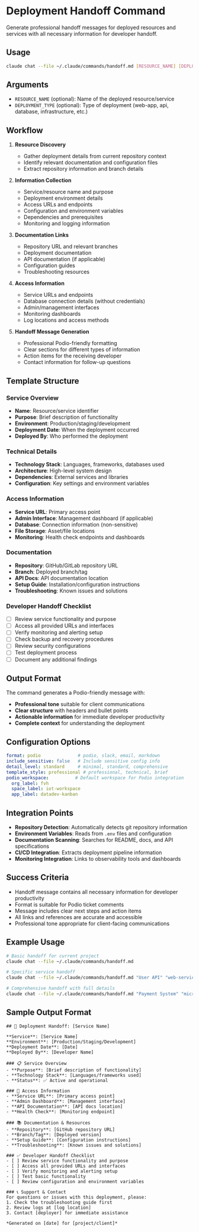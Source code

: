 # Deployment Handoff Command

Generate professional handoff messages for deployed resources and services with all necessary information for developer handoff.

## Usage
```bash
claude chat --file ~/.claude/commands/handoff.md [RESOURCE_NAME] [DEPLOYMENT_TYPE]
```

## Arguments
- `RESOURCE_NAME` (optional): Name of the deployed resource/service
- `DEPLOYMENT_TYPE` (optional): Type of deployment (web-app, api, database, infrastructure, etc.)

## Workflow

1. **Resource Discovery**
   - Gather deployment details from current repository context
   - Identify relevant documentation and configuration files
   - Extract repository information and branch details

2. **Information Collection**
   - Service/resource name and purpose
   - Deployment environment details
   - Access URLs and endpoints
   - Configuration and environment variables
   - Dependencies and prerequisites
   - Monitoring and logging information

3. **Documentation Links**
   - Repository URL and relevant branches
   - Deployment documentation
   - API documentation (if applicable)
   - Configuration guides
   - Troubleshooting resources

4. **Access Information**
   - Service URLs and endpoints
   - Database connection details (without credentials)
   - Admin/management interfaces
   - Monitoring dashboards
   - Log locations and access methods

5. **Handoff Message Generation**
   - Professional Podio-friendly formatting
   - Clear sections for different types of information
   - Action items for the receiving developer
   - Contact information for follow-up questions

## Template Structure

### Service Overview
- **Name**: Resource/service identifier
- **Purpose**: Brief description of functionality
- **Environment**: Production/staging/development
- **Deployment Date**: When the deployment occurred
- **Deployed By**: Who performed the deployment

### Technical Details
- **Technology Stack**: Languages, frameworks, databases used
- **Architecture**: High-level system design
- **Dependencies**: External services and libraries
- **Configuration**: Key settings and environment variables

### Access Information
- **Service URL**: Primary access point
- **Admin Interface**: Management dashboard (if applicable)
- **Database**: Connection information (non-sensitive)
- **File Storage**: Asset/file locations
- **Monitoring**: Health check endpoints and dashboards

### Documentation
- **Repository**: GitHub/GitLab repository URL
- **Branch**: Deployed branch/tag
- **API Docs**: API documentation location
- **Setup Guide**: Installation/configuration instructions
- **Troubleshooting**: Known issues and solutions

### Developer Handoff Checklist
- [ ] Review service functionality and purpose
- [ ] Access all provided URLs and interfaces
- [ ] Verify monitoring and alerting setup
- [ ] Check backup and recovery procedures
- [ ] Review security configurations
- [ ] Test deployment process
- [ ] Document any additional findings

## Output Format

The command generates a Podio-friendly message with:
- **Professional tone** suitable for client communications
- **Clear structure** with headers and bullet points
- **Actionable information** for immediate developer productivity
- **Complete context** for understanding the deployment

## Configuration Options

```yaml
format: podio              # podio, slack, email, markdown
include_sensitive: false   # Include sensitive config info
detail_level: standard     # minimal, standard, comprehensive
template_style: professional # professional, technical, brief
podio_workspace:          # Default workspace for Podio integration
  org_label: fvh
  space_label: iot-workspace
  app_label: datadev-kanban
```

## Integration Points

- **Repository Detection**: Automatically detects git repository information
- **Environment Variables**: Reads from `.env` files and configuration
- **Documentation Scanning**: Searches for README, docs, and API specifications
- **CI/CD Integration**: Extracts deployment pipeline information
- **Monitoring Integration**: Links to observability tools and dashboards

## Success Criteria
- Handoff message contains all necessary information for developer productivity
- Format is suitable for Podio ticket comments
- Message includes clear next steps and action items
- All links and references are accurate and accessible
- Professional tone appropriate for client-facing communications

## Example Usage

```bash
# Basic handoff for current project
claude chat --file ~/.claude/commands/handoff.md

# Specific service handoff
claude chat --file ~/.claude/commands/handoff.md "User API" "web-service"

# Comprehensive handoff with full details
claude chat --file ~/.claude/commands/handoff.md "Payment System" "microservice" --detail-level comprehensive
```

## Sample Output Format

```
## 🚀 Deployment Handoff: [Service Name]

**Service**: [Service Name]
**Environment**: [Production/Staging/Development]
**Deployment Date**: [Date]
**Deployed By**: [Developer Name]

### 📋 Service Overview
- **Purpose**: [Brief description of functionality]
- **Technology Stack**: [Languages/frameworks used]
- **Status**: ✅ Active and operational

### 🔗 Access Information
- **Service URL**: [Primary access point]
- **Admin Dashboard**: [Management interface]
- **API Documentation**: [API docs location]
- **Health Check**: [Monitoring endpoint]

### 📚 Documentation & Resources
- **Repository**: [GitHub repository URL]
- **Branch/Tag**: [Deployed version]
- **Setup Guide**: [Configuration instructions]
- **Troubleshooting**: [Known issues and solutions]

### ✅ Developer Handoff Checklist
- [ ] Review service functionality and purpose
- [ ] Access all provided URLs and interfaces
- [ ] Verify monitoring and alerting setup
- [ ] Test basic functionality
- [ ] Review configuration and environment variables

### 📞 Support & Contact
For questions or issues with this deployment, please:
1. Check the troubleshooting guide first
2. Review logs at [log location]
3. Contact [deployer] for immediate assistance

*Generated on [date] for [project/client]*
```
